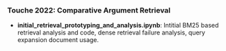 ### Touche 2022: Comparative Argument Retrieval

* __initial_retrieval_prototyping_and_analysis.ipynb__: Intitial BM25 based retrieval analysis and code, dense retrieval failure analysis, query expansion document usage.
